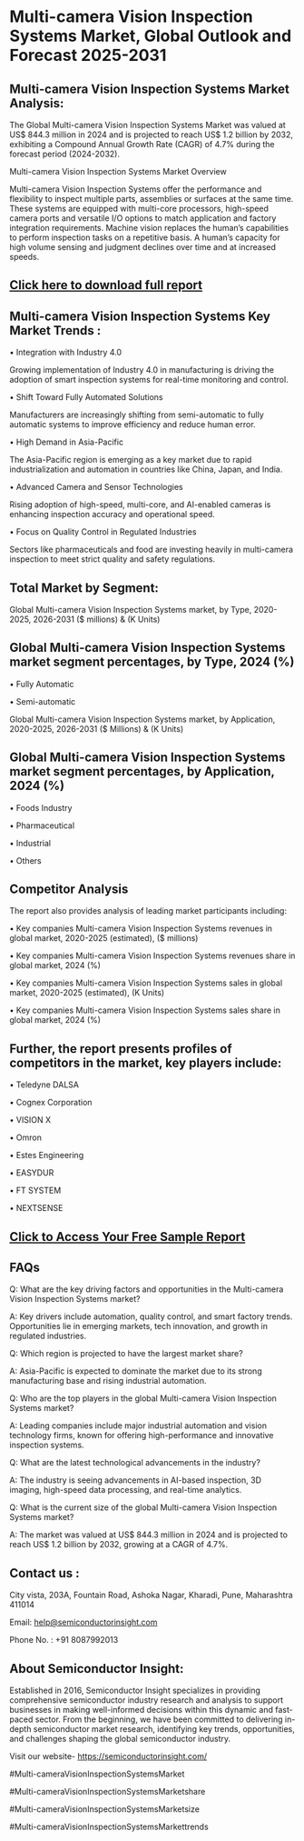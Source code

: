Multi-camera Vision Inspection Systems Market, Global Outlook and Forecast 2025-2031
=
Multi-camera Vision Inspection Systems Market Analysis:
-
The Global Multi-camera Vision Inspection Systems Market was valued at US$ 844.3 million in 2024 and is projected to reach US$ 1.2 billion by 2032, exhibiting a Compound Annual Growth Rate (CAGR) of 4.7% during the forecast period (2024-2032).

Multi-camera Vision Inspection Systems Market Overview

Multi-camera Vision Inspection Systems offer the performance and flexibility to inspect multiple parts, assemblies or surfaces at the same time. These systems are equipped with multi-core processors, high-speed camera ports and versatile I/O options to match application and factory integration requirements. Machine vision replaces the human’s capabilities to perform inspection tasks on a repetitive basis. A human’s capacity for high volume sensing and judgment declines over time and at increased speeds.

[Click here to download full report](https://semiconductorinsight.com/report/multi-camera-vision-inspection-systems-market/)
-
Multi-camera Vision Inspection Systems Key Market Trends  :
-
•	Integration with Industry 4.0

Growing implementation of Industry 4.0 in manufacturing is driving the adoption of smart inspection systems for real-time monitoring and control.

•	Shift Toward Fully Automated Solutions

Manufacturers are increasingly shifting from semi-automatic to fully automatic systems to improve efficiency and reduce human error.

•	High Demand in Asia-Pacific

The Asia-Pacific region is emerging as a key market due to rapid industrialization and automation in countries like China, Japan, and India.

•	Advanced Camera and Sensor Technologies

Rising adoption of high-speed, multi-core, and AI-enabled cameras is enhancing inspection accuracy and operational speed.

•	Focus on Quality Control in Regulated Industries

Sectors like pharmaceuticals and food are investing heavily in multi-camera inspection to meet strict quality and safety regulations.

Total Market by Segment:
-
Global Multi-camera Vision Inspection Systems market, by Type, 2020-2025, 2026-2031 ($ millions) & (K Units)

Global Multi-camera Vision Inspection Systems market segment percentages, by Type, 2024 (%)
-
•	Fully Automatic

•	Semi-automatic

Global Multi-camera Vision Inspection Systems market, by Application, 2020-2025, 2026-2031 ($ Millions) & (K Units)

Global Multi-camera Vision Inspection Systems market segment percentages, by Application, 2024 (%)
-
•	Foods Industry

•	Pharmaceutical

•	Industrial

•	Others

Competitor Analysis
-
The report also provides analysis of leading market participants including:

•	Key companies Multi-camera Vision Inspection Systems revenues in global market, 2020-2025 (estimated), ($ millions)

•	Key companies Multi-camera Vision Inspection Systems revenues share in global market, 2024 (%)

•	Key companies Multi-camera Vision Inspection Systems sales in global market, 2020-2025 (estimated), (K Units)

•	Key companies Multi-camera Vision Inspection Systems sales share in global market, 2024 (%)

Further, the report presents profiles of competitors in the market, key players include:
-
•	Teledyne DALSA

•	Cognex Corporation

•	VISION X

•	Omron

•	Estes Engineering

•	EASYDUR

•	FT SYSTEM

•	NEXTSENSE

[Click to Access Your Free Sample Report](https://semiconductorinsight.com/report/multi-camera-vision-inspection-systems-market/)
-
FAQs
-
Q: What are the key driving factors and opportunities in the Multi-camera Vision Inspection Systems market?

A: Key drivers include automation, quality control, and smart factory trends. Opportunities lie in emerging markets, tech innovation, and growth in regulated industries.

Q: Which region is projected to have the largest market share?

A: Asia-Pacific is expected to dominate the market due to its strong manufacturing base and rising industrial automation.

Q: Who are the top players in the global Multi-camera Vision Inspection Systems market?

A: Leading companies include major industrial automation and vision technology firms, known for offering high-performance and innovative inspection systems.

Q: What are the latest technological advancements in the industry?

A: The industry is seeing advancements in AI-based inspection, 3D imaging, high-speed data processing, and real-time analytics.

Q: What is the current size of the global Multi-camera Vision Inspection Systems market?

A: The market was valued at US$ 844.3 million in 2024 and is projected to reach US$ 1.2 billion by 2032, growing at a CAGR of 4.7%.

Contact us : 
-
City vista, 203A, Fountain Road, Ashoka Nagar, Kharadi, Pune, Maharashtra 411014

Email: help@semiconductorinsight.com

Phone No. : +91 8087992013

About Semiconductor Insight:
-
Established in 2016, Semiconductor Insight specializes in providing comprehensive semiconductor industry research and analysis to support businesses in making well-informed decisions within this dynamic and fast-paced sector. From the beginning, we have been committed to delivering in-depth semiconductor market research, identifying key trends, opportunities, and challenges shaping the global semiconductor industry.

Visit our website- https://semiconductorinsight.com/

#Multi-cameraVisionInspectionSystemsMarket 

#Multi-cameraVisionInspectionSystemsMarketshare

#Multi-cameraVisionInspectionSystemsMarketsize

#Multi-cameraVisionInspectionSystemsMarkettrends 
 
 

